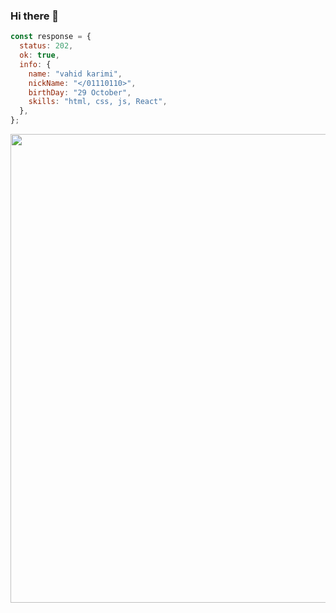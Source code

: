 ### Hi there 👋

```javaScript
const response = {
  status: 202,
  ok: true,
  info: {
    name: "vahid karimi",
    nickName: "</01110110>",
    birthDay: "29 October",
    skills: "html, css, js, React",
  },
};
```

<div align="center" >
<img src="https://media2.giphy.com/media/v1.Y2lkPTc5MGI3NjExNTFyZm5oem9jY3hobG4xeXA0bW1yanJvY3JjcHV0NnRja2EyOW9vaSZlcD12MV9pbnRlcm5hbF9naWZfYnlfaWQmY3Q9Zw/L1R1tvI9svkIWwpVYr/giphy.gif" width="750px" />
  
</div>


